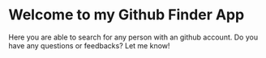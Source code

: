 # Welcome to my Github Finder App 
Here you are able to search for any person with an github account. Do you have any questions or feedbacks? Let me know! 
